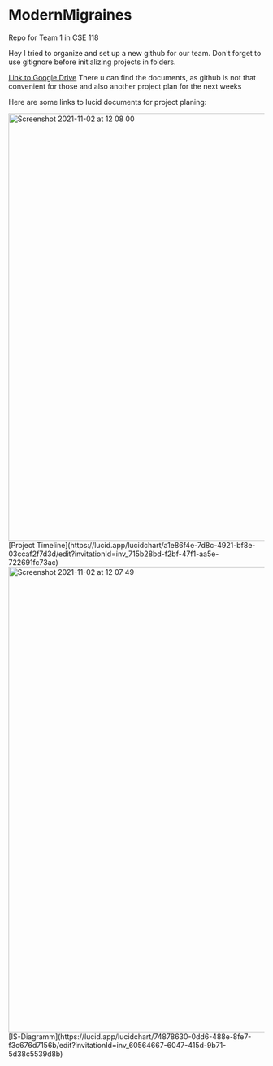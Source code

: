 # ModernMigraines
Repo for Team 1 in CSE 118 

Hey I tried to organize and set up a new github for our team. 
Don't forget to use gitignore before initializing projects in folders.

[Link to Google Drive](https://drive.google.com/drive/folders/1kDFXEJlrAuxTxw-7LLpkFftd87fvjrtN?usp=sharing)
There u can find the documents, as github is not that convenient for those and also another project plan for the next weeks

Here are some links to lucid documents for project planing:

<img width="841" alt="Screenshot 2021-11-02 at 12 08 00" src="https://user-images.githubusercontent.com/60715455/140980874-a1561be4-3e30-46c7-b8b0-b452857012d8.png">
[Project Timeline](https://lucid.app/lucidchart/a1e86f4e-7d8c-4921-bf8e-03ccaf2f7d3d/edit?invitationId=inv_715b28bd-f2bf-47f1-aa5e-722691fc73ac)
<img width="916" alt="Screenshot 2021-11-02 at 12 07 49" src="https://user-images.githubusercontent.com/60715455/140980795-dd644a05-faa3-49f7-a71e-89840810b88d.png">
[IS-Diagramm](https://lucid.app/lucidchart/74878630-0dd6-488e-8fe7-f3c676d7156b/edit?invitationId=inv_60564667-6047-415d-9b71-5d38c5539d8b)

